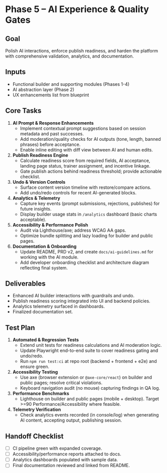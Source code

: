 # Phase 5 – AI Experience & Quality Gates

## Goal
Polish AI interactions, enforce publish readiness, and harden the platform with comprehensive validation, analytics, and documentation.

## Inputs
- Functional builder and supporting modules (Phases 1-4)
- AI abstraction layer (Phase 2)
- UX enhancements list from blueprint

## Core Tasks
1. **AI Prompt & Response Enhancements**
   - Implement contextual prompt suggestions based on session metadata and past successes.
   - Add moderation/quality checks for AI outputs (tone, length, banned phrases) before acceptance.
   - Enable inline editing with diff view between AI and human edits.
2. **Publish Readiness Engine**
   - Calculate readiness score from required fields, AI acceptance, landing page status, trainer assignment, and incentive linkage.
   - Gate publish actions behind readiness threshold; provide actionable checklist.
3. **Undo & Version Controls**
   - Surface content version timeline with restore/compare actions.
   - Add undo/redo controls for recent AI-generated blocks.
4. **Analytics & Telemetry**
   - Capture key events (prompt submissions, rejections, publishes) for future insights.
   - Display builder usage stats in `/analytics` dashboard (basic charts acceptable).
5. **Accessibility & Performance Polish**
   - Audit via Lighthouse/axe; address WCAG AA gaps.
   - Optimize bundle splitting and lazy loading for builder and public pages.
6. **Documentation & Onboarding**
   - Update README, PRD v2, and create `docs/ai-guidelines.md` for working with the AI module.
   - Add developer onboarding checklist and architecture diagram reflecting final system.

## Deliverables
- Enhanced AI builder interactions with guardrails and undo.
- Publish readiness scoring integrated into UI and backend policies.
- Analytics telemetry surfaced in dashboards.
- Finalized documentation set.

## Test Plan
1. **Automated & Regression Tests**
   - Extend unit tests for readiness calculations and AI moderation logic.
   - Update Playwright end-to-end suite to cover readiness gating and undo/redo.
   - Run `npm run test:ci` at repo root (backend + frontend + e2e) and ensure green.
2. **Accessibility Testing**
   - Use axe (browser extension or `@axe-core/react`) on builder and public pages; resolve critical violations.
   - Keyboard navigation audit (no mouse) capturing findings in QA log.
3. **Performance Benchmarks**
   - Lighthouse on builder and public pages (mobile + desktop). Target >=90 Performance/Accessibility where feasible.
4. **Telemetry Verification**
   - Check analytics events recorded (in console/log) when generating AI content, accepting output, publishing session.

## Handoff Checklist
- [ ] CI pipeline green with expanded coverage.
- [ ] Accessibility/performance reports attached to docs.
- [ ] Analytics dashboards populated with sample data.
- [ ] Final documentation reviewed and linked from README.
